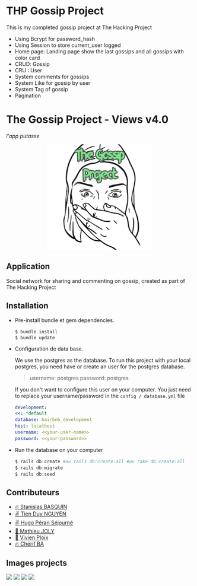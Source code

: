 # THP Gossip Project
This is my completed gossip project at The Hacking Project
  - Using Bcrypt for password_hash
  - Using Session to store current_user logged
  - Home page: Landing page show the last gossips and all gossips with color card
  - CRUD: Gossip
  - CRU : User
  - System comments for gossips
  - System Like for gossip by user
  - System Tag of gossip
  - Pagination
  

# The Gossip Project - Views v4.0
_l'app putasse_

<div style="text-align:center" align="center">
  <img alt="Gossip" src="app/assets/images/the_gossip_project.png" style="width:285px;height:285px">
</div>

## Application

Social network for sharing and commenting on gossip, created as part of The Hacking Project

## Installation

- Pre-install bundle et gem dependencies.
  ```
  $ bundle install
  $ bundle update
  ```
- Configuration de data base.
  
  We use the postgres as the database. To run this project with your local postgres, you need have or create an user for the postgres database.

  >username: postgres
  >password: postgres

  If you don't want to configure this user on your computer. You just need to replace your username/password in the `config / database.yml` file

  ```yml
  development:
  <<: *default
  database: bairbnb_development
  host: localhost
  username: <<your-user-name>>
  password: <<your-password>>
  ```

- Run the database on your computer
  
  ```bash
  $ rails db:create #ou rails db:create:all #ou rake db:create:all
  $ rails db:migrate
  $ rails db:seed
  ```


## Contributeurs

- [:fire: Stanislas BASQUIN](https://github.com/StanislasBASQUIN)
- [:v: Tien Duy NGUYEN](https://github.com/tienduy-nguyen)
- [:v: Hugo Péran Séjourné](https://github.com/HugoPeranSejourne)
- [:seedling: Mathieu JOLY](https://github.com/mathieu-superpose)
- [:seedling: Vivien Ploix](https://github.com/Vivien-Ploix)
- [:fire: Chérif BA](https://github.com/barifche)


## Images projects
<div style="margin-top: 10px; align-text: center; align-item: center">

  <img src="app/assets/images/home-page.png">
  <img src="app/assets/images/gossip-page.png">
  <img src="app/assets/images/gossip-page.png">
  <img src="app/assets/images/pagination.png">

</div>